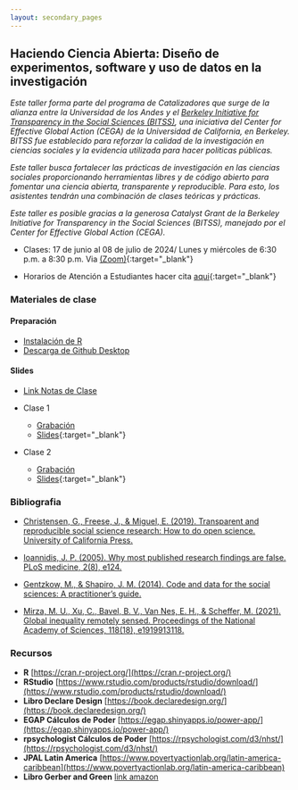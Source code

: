 ```yaml
---
layout: secondary_pages
---
```


## Haciendo Ciencia Abierta: Diseño de experimentos, software y uso de datos en la investigación

*Este taller forma parte del programa de Catalizadores que surge de la alianza entre la Universidad de los Andes y el [Berkeley Initiative for Transparency in the Social Sciences (BITSS)](https://www.bitss.org/), una iniciativa del Center for Effective Global Action (CEGA) de la Universidad de California, en Berkeley. BITSS fue establecido para reforzar la calidad de la investigación en ciencias sociales y la evidencia utilizada para hacer políticas públicas.*

*Este taller busca fortalecer las prácticas de investigación en las ciencias sociales proporcionando herramientas libres y de código abierto para fomentar una ciencia abierta, transparente y reproducible. Para esto, los asistentes tendrán una combinación de clases teóricas y prácticas.*

*Este taller es posible gracias a la generosa Catalyst Grant de la Berkeley Initiative for Transparency in the Social Sciences (BITSS), manejado por el Center for Effective Global Action (CEGA).*


- Clases: 17 de junio al 08 de julio de 2024/ Lunes y miércoles de 6:30 p.m. a 8:30 p.m. Via [(Zoom)](https://uniandes-edu-co.zoom.us/j/81459093801){:target="_blank"}
	
	
- Horarios de Atención a Estudiantes  hacer cita [aqui](https://calendly.com/i-sarmiento/horarios-atencion-estudiantes){:target="_blank"}
	

### Materiales de clase

#### Preparación
- [Instalación de  R](https://rawcdn.githack.com/ignaciomsarmiento/BDML_USCO/53fbb98c1795eaa9c826135f3e12610d3027c896/Tutorials/01_Install_R/Install_R.html)
- [Descarga de Github Desktop](https://desktop.github.com/)


#### Slides

- [Link Notas de Clase](https://ignaciomsarmiento.github.io/HCA_Book/)

- Clase 1 
	- [Grabación]()
	- [Slides](){:target="_blank"} 
	
- Clase 2 
	- [Grabación]()
	- [Slides](){:target="_blank"} 




### Bibliografia

- [Christensen, G., Freese, J., & Miguel, E. (2019). Transparent and reproducible social science research: How to do open science. University of California Press.](https://www.ucpress.edu/book/9780520296954/transparent-and-reproducible-social-science-research)

- [Ioannidis, J. P. (2005). Why most published research findings are false. PLoS medicine, 2(8), e124.](https://journals.plos.org/plosmedicine/article?id=10.1371/journal.pmed.0020124&xid=17259,15700019,15700186,15700190,15700248)

- [Gentzkow, M., & Shapiro, J. M. (2014). Code and data for the social sciences: A practitioner’s guide.](https://web.stanford.edu/~gentzkow/research/CodeAndData.pdf)

- [Mirza, M. U., Xu, C., Bavel, B. V., Van Nes, E. H., & Scheffer, M. (2021). Global inequality remotely sensed. Proceedings of the National Academy of Sciences, 118(18), e1919913118.](https://www.pnas.org/doi/full/10.1073/pnas.1919913118)

### Recursos

- **R**  [https://cran.r-project.org/](https://cran.r-project.org/)
- **RStudio**  [https://www.rstudio.com/products/rstudio/download/](https://www.rstudio.com/products/rstudio/download/)
- **Libro Declare Design** [https://book.declaredesign.org/](https://book.declaredesign.org/)
- **EGAP Cálculos de Poder** [https://egap.shinyapps.io/power-app/](https://egap.shinyapps.io/power-app/)
- **rpsychologist Cálculos de Poder** [https://rpsychologist.com/d3/nhst/](https://rpsychologist.com/d3/nhst/)
- **JPAL Latin America** [https://www.povertyactionlab.org/latin-america-caribbean](https://www.povertyactionlab.org/latin-america-caribbean)
- **Libro Gerber and Green** [link amazon](https://www.amazon.com/Field-Experiments-Design-Analysis-Interpretation/dp/0393979954)